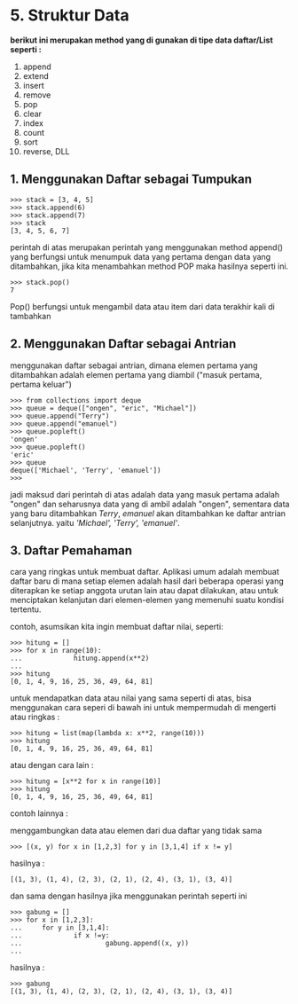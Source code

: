 # 5. Struktur Data

**berikut ini merupakan method yang di gunakan di tipe data daftar/List seperti :**
1. append
2. extend
3. insert
4. remove
5. pop
6. clear
7. index
8. count
9. sort
10. reverse, DLL


## 1. Menggunakan Daftar sebagai Tumpukan
    >>> stack = [3, 4, 5]
    >>> stack.append(6)
    >>> stack.append(7)
    >>> stack
    [3, 4, 5, 6, 7]
perintah di atas merupakan perintah yang menggunakan method append() yang berfungsi untuk menumpuk data yang pertama dengan data yang ditambahkan, jika kita menambahkan method POP maka hasilnya seperti ini.

    >>> stack.pop()
    7

Pop() berfungsi untuk mengambil data atau item dari data terakhir kali di tambahkan

## 2. Menggunakan Daftar sebagai Antrian
menggunakan daftar sebagai antrian, dimana elemen pertama yang ditambahkan adalah elemen pertama yang diambil ("masuk pertama, pertama keluar")

    >>> from collections import deque
    >>> queue = deque(["ongen", "eric", "Michael"])
    >>> queue.append("Terry")
    >>> queue.append("emanuel")
    >>> queue.popleft()
    'ongen'
    >>> queue.popleft()
    'eric'
    >>> queue
    deque(['Michael', 'Terry', 'emanuel'])
    >>>
    
jadi maksud dari perintah di atas adalah data yang masuk pertama adalah "ongen" dan seharusnya 
data yang di ambil adalah "ongen", sementara data yang baru ditambahkan *Terry*, *emanuel* akan 
ditambahkan ke daftar antrian selanjutnya. yaitu  *'Michael', 'Terry', 'emanuel'*.

## 3. Daftar Pemahaman

cara yang ringkas untuk membuat daftar. Aplikasi umum adalah membuat daftar baru di mana setiap elemen adalah hasil dari beberapa operasi yang diterapkan ke setiap anggota urutan lain atau dapat dilakukan, atau untuk menciptakan kelanjutan dari elemen-elemen yang memenuhi suatu kondisi tertentu.

contoh, asumsikan kita ingin membuat daftar nilai, seperti:

    >>> hitung = []
    >>> for x in range(10):
    ...             hitung.append(x**2)
    ...
    >>> hitung
    [0, 1, 4, 9, 16, 25, 36, 49, 64, 81]


untuk mendapatkan data atau nilai yang sama seperti di atas, bisa menggunakan cara seperi di bawah
ini untuk mempermudah di mengerti atau ringkas :

    >>> hitung = list(map(lambda x: x**2, range(10)))
    >>> hitung
    [0, 1, 4, 9, 16, 25, 36, 49, 64, 81]
    
atau dengan cara lain :
     
    >>> hitung = [x**2 for x in range(10)]
    >>> hitung
    [0, 1, 4, 9, 16, 25, 36, 49, 64, 81]


contoh lainnya :

menggambungkan data atau elemen dari dua daftar yang tidak sama
     
    >>> [(x, y) for x in [1,2,3] for y in [3,1,4] if x != y]
    
hasilnya :

    [(1, 3), (1, 4), (2, 3), (2, 1), (2, 4), (3, 1), (3, 4)]
    
 dan sama dengan hasilnya jika menggunakan perintah seperti ini 
 
    >>> gabung = []
    >>> for x in [1,2,3]:
    ...     for y in [3,1,4]:
    ...             if x !=y:
    ...                     gabung.append((x, y))
    ...
hasilnya :

    >>> gabung
    [(1, 3), (1, 4), (2, 3), (2, 1), (2, 4), (3, 1), (3, 4)]


    
    
    
    
    
